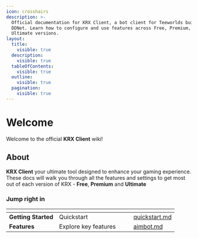 ```yaml
---
icon: crosshairs
description: >-
  Official documentation for KRX Client, a bot client for Teeworlds built on
  DDNet. Learn how to configure and use features across Free, Premium, and
  Ultimate versions.
layout:
  title:
    visible: true
  description:
    visible: true
  tableOfContents:
    visible: true
  outline:
    visible: true
  pagination:
    visible: true
---
```


# Welcome

Welcome to the official **KRX Client** wiki!

## About

**KRX Client** your ultimate tool designed to enhance your gaming experience. These docs will walk you through all the features and settings to get most out of each version of KRX - **Free**, **Premium** and **Ultimate**

### Jump right in

<table data-view="cards"><thead><tr><th></th><th></th><th data-hidden data-card-cover data-type="files"></th><th data-hidden></th><th data-hidden data-card-target data-type="content-ref"></th></tr></thead><tbody><tr><td><strong>Getting Started</strong></td><td>Quickstart</td><td></td><td></td><td><a href="getting-started/quickstart.md">quickstart.md</a></td></tr><tr><td><strong>Features</strong></td><td>Explore key features</td><td></td><td></td><td><a href="features/aimbot.md">aimbot.md</a></td></tr></tbody></table>
